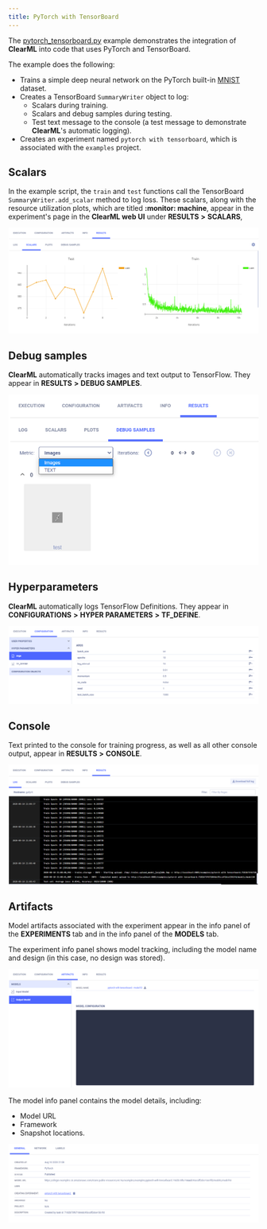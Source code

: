 ```yaml
---
title: PyTorch with TensorBoard
---
```


The [pytorch_tensorboard.py](https://github.com/allegroai/clearml/blob/master/examples/frameworks/pytorch/pytorch_tensorboard.py) 
example demonstrates the integration of **ClearML** into code that uses PyTorch and TensorBoard. 

The example does the following:
* Trains a simple deep neural network on the PyTorch built-in [MNIST](https://pytorch.org/vision/stable/datasets.html#mnist) 
  dataset.
* Creates a TensorBoard `SummaryWriter` object to log: 
  * Scalars during training.
  * Scalars and debug samples during testing.
  * Test text message to the console (a test message to demonstrate **ClearML**'s automatic logging).
* Creates an experiment named `pytorch with tensorboard`, which is associated with the `examples` project.

## Scalars

In the example script, the `train` and `test` functions call the TensorBoard `SummaryWriter.add_scalar` method to log loss. 
These scalars, along with the resource utilization plots, which are titled **:monitor: machine**, appear in the experiment's page in the **ClearML web UI** under **RESULTS** **>** **SCALARS**, 

![image](../../../img/examples_pytorch_tensorboard_07.png)

## Debug samples

**ClearML** automatically tracks images and text output to TensorFlow. They appear in **RESULTS** **>** **DEBUG SAMPLES**.

![image](../../../img/examples_pytorch_tensorboard_08.png)

## Hyperparameters

**ClearML** automatically logs TensorFlow Definitions. They appear in **CONFIGURATIONS** **>** **HYPER PARAMETERS** **>** **TF_DEFINE**.

![image](../../../img/examples_pytorch_tensorboard_01.png)

## Console

Text printed to the console for training progress, as well as all other console output, appear in **RESULTS** **>** **CONSOLE**.

![image](../../../img/examples_pytorch_tensorboard_06.png)

## Artifacts

Model artifacts associated with the experiment appear in the info panel of the **EXPERIMENTS** tab and in the info panel 
of the **MODELS** tab.  

The experiment info panel shows model tracking, including the model name and design (in this case, no design was stored).

![image](../../../img/examples_pytorch_tensorboard_02.png)

The model info panel contains the model details, including: 
* Model URL
* Framework
* Snapshot locations.

![image](../../../img/examples_pytorch_tensorboard_03.png)